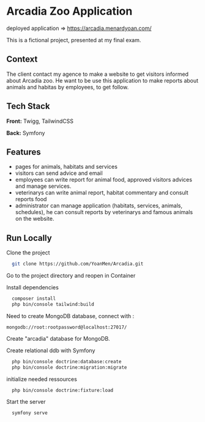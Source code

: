 
# Arcadia Zoo Application

deployed application => https://arcadia.menardyoan.com/

This is a fictional project, presented at my final exam.

## Context

The client contact my agence to make a website to get visitors informed about Arcadia zoo. He want to be use this application to make reports  about animals and habitas by employees, to get follow. 


## Tech Stack

**Front:** Twigg, TailwindCSS

**Back:** Symfony


## Features

- pages for animals, habitats and services
- visitors can send advice and email
- employees can write report for animal food, approved visitors advices and manage services.
- veterinarys can write animal report, habitat commentary and consult reports food
- administrator can manage application (habitats, services, animals, schedules), he can consult reports by veterinarys and famous animals on the website.


## Run Locally

Clone the project

```bash
  git clone https://github.com/YoanMen/Arcadia.git
```

Go to the project directory and reopen in Container


Install dependencies

```bash
  composer install
  php bin/console tailwind:build
```

Need to create MongoDB database, connect with : 

    mongodb://root:rootpassword@localhost:27017/

Create "arcadia" database for MongoDB.

Create relational ddb with Symfony

```bash
  php bin/console doctrine:database:create
  php bin/console doctrine:migration:migrate
```

initialize needed ressources

```bash
  php bin/console doctrine:fixture:load
```

Start the server

```bash
  symfony serve
```
